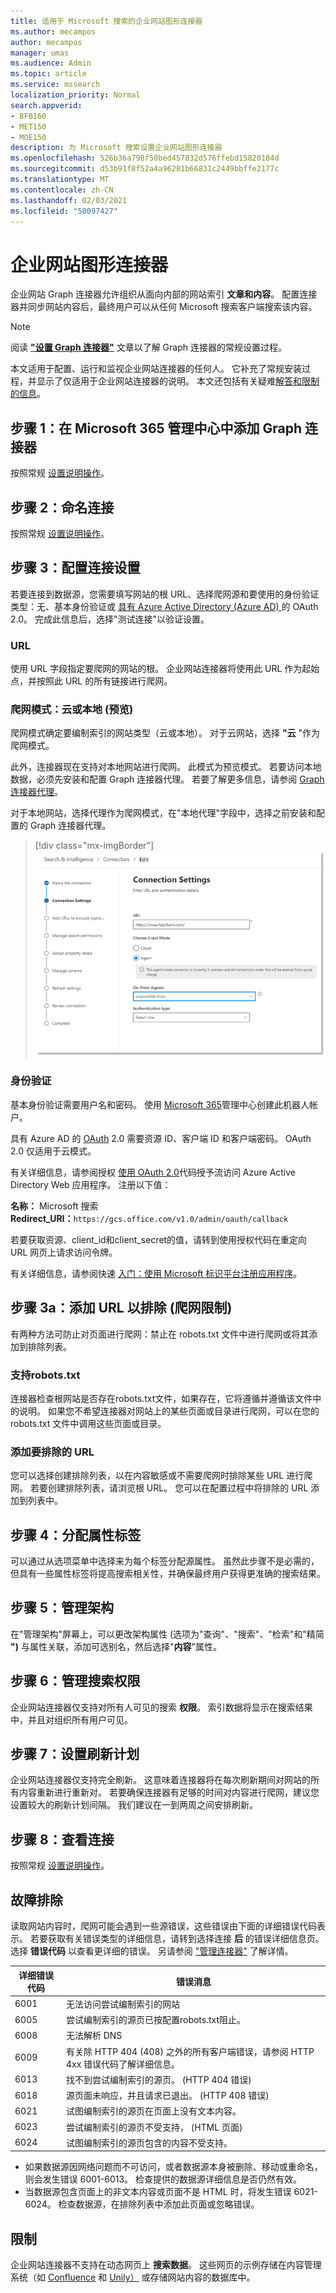 ```yaml
---
title: 适用于 Microsoft 搜索的企业网站图形连接器
ms.author: mecampos
author: mecampos
manager: umas
ms.audience: Admin
ms.topic: article
ms.service: mssearch
localization_priority: Normal
search.appverid:
- BFB160
- MET150
- MOE150
description: 为 Microsoft 搜索设置企业网站图形连接器
ms.openlocfilehash: 526b36a798f50bed457832d576ffebd15820184d
ms.sourcegitcommit: d53b91f8f52a4a96281b66831c2449bbffe2177c
ms.translationtype: MT
ms.contentlocale: zh-CN
ms.lasthandoff: 02/03/2021
ms.locfileid: "50097427"
---
```

<!---Previous ms.author: monaray --->

<!-- markdownlint-disable no-inline-html -->

# <a name="enterprise-websites-graph-connector"></a>企业网站图形连接器

企业网站 Graph 连接器允许组织从面向内部的网站索引 **文章和内容**。 配置连接器并同步网站内容后，最终用户可以从任何 Microsoft 搜索客户端搜索该内容。

> [!NOTE]
> 阅读 [**"设置 Graph 连接器"**](configure-connector.md) 文章以了解 Graph 连接器的常规设置过程。

本文适用于配置、运行和监视企业网站连接器的任何人。 它补充了常规安装过程，并显示了仅适用于企业网站连接器的说明。 本文还包括有关疑难[解答和](#troubleshooting)[限制的信息](#limitations)。

<!---## Before you get started-->

<!---Insert "Before you get started" recommendations for this data source-->

## <a name="step-1-add-a-graph-connector-in-the-microsoft-365-admin-center"></a>步骤 1：在 Microsoft 365 管理中心中添加 Graph 连接器

按照常规 [设置说明操作](https://docs.microsoft.com/microsoftsearch/configure-connector)。
<!---If the above phrase does not apply, delete it and insert specific details for your data source that are different from general setup instructions.-->

## <a name="step-2-name-the-connection"></a>步骤 2：命名连接

按照常规 [设置说明操作](https://docs.microsoft.com/microsoftsearch/configure-connector)。
<!---If the above phrase does not apply, delete it and insert specific details for your data source that are different from general setup instructions.-->

## <a name="step-3-configure-the-connection-settings"></a>步骤 3：配置连接设置

若要连接到数据源，您需要填写网站的根 URL、选择爬网源和要使用的身份验证类型：无、基本身份验证或 [具有 Azure Active Directory (Azure AD) ](https://docs.microsoft.com/azure/active-directory/)的 OAuth 2.0。 完成此信息后，选择"测试连接"以验证设置。

### <a name="url"></a>URL

使用 URL 字段指定要爬网的网站的根。 企业网站连接器将使用此 URL 作为起始点，并按照此 URL 的所有链接进行爬网。

### <a name="crawl-mode-cloud-or-on-premises-preview"></a>爬网模式：云或本地 (预览) 

爬网模式确定要编制索引的网站类型（云或本地）。 对于云网站，选择 **"云** "作为爬网模式。

此外，连接器现在支持对本地网站进行爬网。 此模式为预览模式。 若要访问本地数据，必须先安装和配置 Graph 连接器代理。 若要了解更多信息，请参阅 [Graph 连接器代理](https://docs.microsoft.com/microsoftsearch/on-prem-agent)。

对于本地网站，选择代理作为爬网模式，在"本地代理"字段中，选择之前安装和配置的 Graph 连接器代理。  

> [!div class="mx-imgBorder"]
> ![企业 Web 连接器的连接设置窗格屏幕截图](media/enterprise-web-connector/connectors-enterpriseweb-settings.png)

### <a name="authentication"></a>身份验证

基本身份验证需要用户名和密码。 使用 [Microsoft 365](https://admin.microsoft.com)管理中心创建此机器人帐户。

具有 Azure AD 的 [OAuth](https://docs.microsoft.com/azure/active-directory/) 2.0 需要资源 ID、客户端 ID 和客户端密码。 OAuth 2.0 仅适用于云模式。

有关详细信息，请参阅授权 [使用 OAuth 2.0](https://docs.microsoft.com/azure/active-directory/develop/v1-protocols-oauth-code)代码授予流访问 Azure Active Directory Web 应用程序。 注册以下值：

**名称：** Microsoft 搜索 <br/>
**Redirect_URI：**`https://gcs.office.com/v1.0/admin/oauth/callback`

若要获取资源、client_id和client_secret的值，请转到使用授权代码在重定向 URL 网页上请求访问令牌。

有关详细信息，请参阅快速 [入门：使用 Microsoft 标识平台注册应用程序](https://docs.microsoft.com/azure/active-directory/develop/quickstart-register-app)。

## <a name="step-3a-add-urls-to-exclude-optional-crawl-restrictions"></a>步骤 3a：添加 URL 以排除 (爬网限制) 

有两种方法可防止对页面进行爬网：禁止在 robots.txt 文件中进行爬网或将其添加到排除列表。

### <a name="support-for-robotstxt"></a>支持robots.txt

连接器检查根网站是否存在robots.txt文件，如果存在，它将遵循并遵循该文件中的说明。 如果您不希望连接器对网站上的某些页面或目录进行爬网，可以在您的 robots.txt 文件中调用这些页面或目录。

### <a name="add-urls-to-exclude"></a>添加要排除的 URL

您可以选择创建排除列表，以在内容敏感或不需要爬网时排除某些 URL 进行爬网。 若要创建排除列表，请浏览根 URL。 您可以在配置过程中将排除的 URL 添加到列表中。

## <a name="step-4-assign-property-labels"></a>步骤 4：分配属性标签

可以通过从选项菜单中选择来为每个标签分配源属性。 虽然此步骤不是必需的，但具有一些属性标签将提高搜索相关性，并确保最终用户获得更准确的搜索结果。

## <a name="step-5-manage-schema"></a>步骤 5：管理架构

在"管理架构"屏幕上，可以更改架构属性 (选项为"查询"、"搜索"、"检索"和"精简 **")** 与属性关联，添加可选别名，然后选择"**内容**"属性。 

## <a name="step-6-manage-search-permissions"></a>步骤 6：管理搜索权限

企业网站连接器仅支持对所有人可见的搜索 **权限**。 索引数据将显示在搜索结果中，并且对组织所有用户可见。

## <a name="step-7-set-the-refresh-schedule"></a>步骤 7：设置刷新计划

企业网站连接器仅支持完全刷新。 这意味着连接器将在每次刷新期间对网站的所有内容重新进行重新对。 若要确保连接器有足够的时间对内容进行爬网，建议您设置较大的刷新计划间隔。 我们建议在一到两周之间安排刷新。

## <a name="step-8-review-connection"></a>步骤 8：查看连接

按照常规 [设置说明操作](https://docs.microsoft.com/microsoftsearch/configure-connector)。
<!---If the above phrase does not apply, delete it and insert specific details for your data source that are different from general setup instructions.-->

## <a name="troubleshooting"></a>故障排除

读取网站内容时，爬网可能会遇到一些源错误，这些错误由下面的详细错误代码表示。 若要获取有关错误类型的详细信息，请转到选择连接 **后** 的错误详细信息页。 选择 **错误代码** 以查看更详细的错误。 另请参阅 ["管理连接器"](https://docs.microsoft.com/microsoftsearch/manage-connector) 了解详情。

 详细错误代码 | 错误消息
 --- | ---
 6001 | 无法访问尝试编制索引的网站
 6005 | 尝试编制索引的源页已按配置robots.txt阻止。
 6008 | 无法解析 DNS
 6009 | 有关除 HTTP 404 (408) 之外的所有客户端错误，请参阅 HTTP 4xx 错误代码了解详细信息。
 6013 | 找不到尝试编制索引的源页。  (HTTP 404 错误) 
 6018 | 源页面未响应，并且请求已退出。 (HTTP 408 错误) 
 6021 | 试图编制索引的源页在页面上没有文本内容。
 6023 | 尝试编制索引的源页不受支持， (HTML 页面) 
 6024 | 试图编制索引的源页包含的内容不受支持。

* 如果数据源因网络问题而不可访问，或者数据源本身被删除、移动或重命名，则会发生错误 6001-6013。 检查提供的数据源详细信息是否仍然有效。
* 当数据源包含页面上的非文本内容或页面不是 HTML 时，将发生错误 6021-6024。 检查数据源，在排除列表中添加此页面或忽略错误。

## <a name="limitations"></a>限制

企业网站连接器不支持在动态网页上 **搜索数据**。 这些网页的示例存储在内容管理系统（如 [Confluence](https://www.atlassian.com/software/confluence) 和 [Unily）](https://www.unily.com/) 或存储网站内容的数据库中。